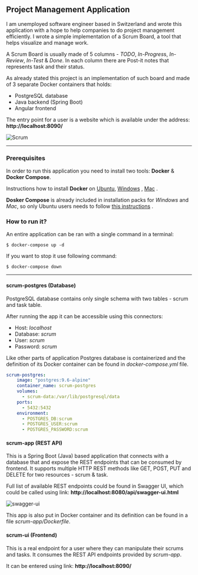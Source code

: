 ## Project Management Application

I am unemployed software engineer based in Switzerland and wrote this application with a hope to help companies to do project management efficiently.
I wrote a simple implementation of a Scrum Board, a tool that helps visualize and manage work.

A Scrum Board is usually made of 5 columns - *TODO*, *In-Progres*s, *In-Review*, *In-Test*  & *Done*. In each column there are Post-it notes that represents task and their status.

As already stated this project is an implementation of such board and made of 3 separate Docker containers that holds:

- PostgreSQL database
- Java backend (Spring Boot)
- Angular frontend

The entry point for a user is a website which is available under the
address: **http://localhost:8090/**

![Scrum](https://github.com/techtter/scrum-board/blob/master/assets/scrum.gif)

---

### Prerequisites

In order to run this application you need to install two tools: **Docker** & **Docker Compose**.

Instructions how to install **Docker** on [Ubuntu](https://docs.docker.com/install/linux/docker-ce/ubuntu/), [Windows](https://docs.docker.com/docker-for-windows/install/) , [Mac](https://docs.docker.com/docker-for-mac/install/) .

**Dosker Compose** is already included in installation packs for *Windows* and *Mac*, so only Ubuntu users needs to follow [this instructions](https://docs.docker.com/compose/install/) .




### How to run it?

An entire application can be ran with a single command in a terminal:

```
$ docker-compose up -d
```

If you want to stop it use following command:

```
$ docker-compose down
```


---

#### scrum-postgres (Database)

PostgreSQL database contains only single schema with two tables - scrum
and task table.

After running the app it can be accessible using this connectors:


- Host: *localhost*
- Database: *scrum*
- User: *scrum*
- Password: *scrum*


Like other parts of application Postgres database is containerized and
the definition of its Docker container can be found in
*docker-compose.yml* file.

```yml
scrum-postgres:
    image: "postgres:9.6-alpine"
    container_name: scrum-postgres
    volumes:
      - scrum-data:/var/lib/postgresql/data
    ports:
      - 5432:5432
    environment:
      - POSTGRES_DB:scrum
      - POSTGRES_USER:scrum
      - POSTGRES_PASSWORD:scrum
```

#### scrum-app (REST API)

This is a Spring Boot (Java) based application that connects with a
database that and expose the REST endpoints that can be consumed by
frontend. It supports multiple HTTP REST methods like GET, POST, PUT and
DELETE for two resources - scrum & task.

Full list of available REST endpoints could be found in Swagger UI,
which could be called using link: **http://localhost:8080/api/swagger-ui.html**


![swagger-ui](https://github.com/techtter/scrum-board/blob/master/assets/swagger.png)


This app is also put in Docker container and its definition can be found
in a file *scrum-app/Dockerfile*. 



#### scrum-ui (Frontend)

This is a real endpoint for a user where they can manipulate their
scrums and tasks. It consumes the REST API endpoints provided by
*scrum-app*.

It can be entered using link: **http://localhost:8090/**
